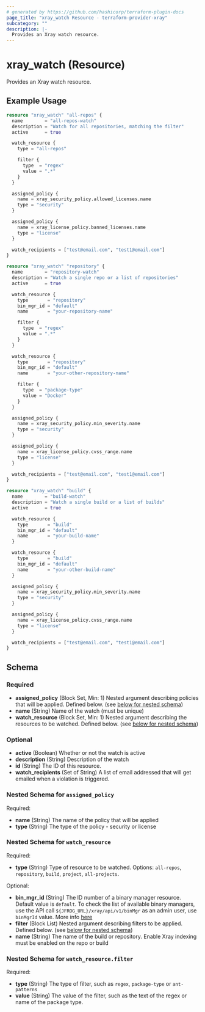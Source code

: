 ```yaml
---
# generated by https://github.com/hashicorp/terraform-plugin-docs
page_title: "xray_watch Resource - terraform-provider-xray"
subcategory: ""
description: |-
  Provides an Xray watch resource.
---
```


# xray_watch (Resource)

Provides an Xray watch resource.

## Example Usage

```terraform
resource "xray_watch" "all-repos" {
  name        = "all-repos-watch"
  description = "Watch for all repositories, matching the filter"
  active      = true

  watch_resource {
    type = "all-repos"

    filter {
      type  = "regex"
      value = ".*"
    }
  }

  assigned_policy {
    name = xray_security_policy.allowed_licenses.name
    type = "security"
  }

  assigned_policy {
    name = xray_license_policy.banned_licenses.name
    type = "license"
  }

  watch_recipients = ["test@email.com", "test1@email.com"]
}

resource "xray_watch" "repository" {
  name        = "repository-watch"
  description = "Watch a single repo or a list of repositories"
  active      = true

  watch_resource {
    type       = "repository"
    bin_mgr_id = "default"
    name       = "your-repository-name"

    filter {
      type  = "regex"
      value = ".*"
    }
  }

  watch_resource {
    type       = "repository"
    bin_mgr_id = "default"
    name       = "your-other-repository-name"

    filter {
      type  = "package-type"
      value = "Docker"
    }
  }

  assigned_policy {
    name = xray_security_policy.min_severity.name
    type = "security"
  }

  assigned_policy {
    name = xray_license_policy.cvss_range.name
    type = "license"
  }

  watch_recipients = ["test@email.com", "test1@email.com"]
}

resource "xray_watch" "build" {
  name        = "build-watch"
  description = "Watch a single build or a list of builds"
  active      = true

  watch_resource {
    type       = "build"
    bin_mgr_id = "default"
    name       = "your-build-name"
  }

  watch_resource {
    type       = "build"
    bin_mgr_id = "default"
    name       = "your-other-build-name"
  }

  assigned_policy {
    name = xray_security_policy.min_severity.name
    type = "security"
  }

  assigned_policy {
    name = xray_license_policy.cvss_range.name
    type = "license"
  }

  watch_recipients = ["test@email.com", "test1@email.com"]
}
```

<!-- schema generated by tfplugindocs -->
## Schema

### Required

- **assigned_policy** (Block Set, Min: 1) Nested argument describing policies that will be applied. Defined below. (see [below for nested schema](#nestedblock--assigned_policy))
- **name** (String) Name of the watch (must be unique)
- **watch_resource** (Block Set, Min: 1) Nested argument describing the resources to be watched. Defined below. (see [below for nested schema](#nestedblock--watch_resource))

### Optional

- **active** (Boolean) Whether or not the watch is active
- **description** (String) Description of the watch
- **id** (String) The ID of this resource.
- **watch_recipients** (Set of String) A list of email addressed that will get emailed when a violation is triggered.

<a id="nestedblock--assigned_policy"></a>
### Nested Schema for `assigned_policy`

Required:

- **name** (String) The name of the policy that will be applied
- **type** (String) The type of the policy - security or license


<a id="nestedblock--watch_resource"></a>
### Nested Schema for `watch_resource`

Required:

- **type** (String) Type of resource to be watched. Options: `all-repos`, `repository`, `build`, `project`, `all-projects`.

Optional:

- **bin_mgr_id** (String) The ID number of a binary manager resource. Default value is `default`. To check the list of available binary managers, use the API call `${JFROG_URL}/xray/api/v1/binMgr` as an admin user, use `binMgrId` value. More info [here](https://www.jfrog.com/confluence/display/JFROG/Xray+REST+API#XrayRESTAPI-GetBinaryManager)
- **filter** (Block List) Nested argument describing filters to be applied. Defined below. (see [below for nested schema](#nestedblock--watch_resource--filter))
- **name** (String) The name of the build or repository. Enable Xray indexing must be enabled on the repo or build

<a id="nestedblock--watch_resource--filter"></a>
### Nested Schema for `watch_resource.filter`

Required:

- **type** (String) The type of filter, such as `regex`, `package-type` or `ant-patterns`
- **value** (String) The value of the filter, such as the text of the regex or name of the package type.



